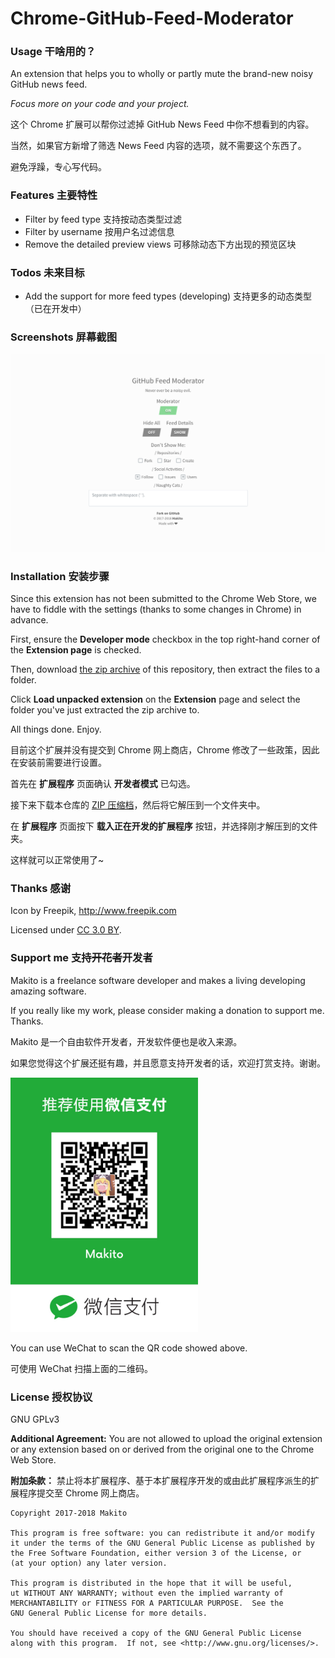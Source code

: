Chrome-GitHub-Feed-Moderator
======

### Usage 干啥用的？

An extension that helps you to wholly or partly mute the brand-new noisy GitHub news feed.

*Focus more on your code and your project.*

这个 Chrome 扩展可以帮你过滤掉 GitHub News Feed 中你不想看到的内容。

当然，如果官方新增了筛选 News Feed 内容的选项，就不需要这个东西了。

避免浮躁，专心写代码。

### Features 主要特性

- Filter by feed type 支持按动态类型过滤
- Filter by username 按用户名过滤信息
- Remove the detailed preview views 可移除动态下方出现的预览区块

### Todos 未来目标

- Add the support for more feed types (developing) 支持更多的动态类型（已在开发中）

### Screenshots 屏幕截图

![Settings](https://raw.githubusercontent.com/SumiMakito/Chrome-GitHub-Feed-Moderator/master/art/screenshot.png)

### Installation 安装步骤

Since this extension has not been submitted to the Chrome Web Store, we have to fiddle with the settings (thanks to some changes in Chrome) in advance.

First, ensure the **Developer mode** checkbox in the top right-hand corner of the **Extension page** is checked.

Then, download [the zip archive](https://github.com/SumiMakito/Chrome-GitHub-Feed-Moderator/archive/master.zip) of this repository, then extract the files to a folder.

Click **Load unpacked extension** on the **Extension** page and select the folder you've just extracted the zip archive to.

All things done. Enjoy.

目前这个扩展并没有提交到 Chrome 网上商店，Chrome 修改了一些政策，因此在安装前需要进行设置。

首先在 **扩展程序** 页面确认 **开发者模式** 已勾选。

接下来下载本仓库的 [ZIP 压缩档](https://github.com/SumiMakito/Chrome-GitHub-Feed-Moderator/archive/master.zip)，然后将它解压到一个文件夹中。

在 **扩展程序** 页面按下 **载入正在开发的扩展程序** 按钮，并选择刚才解压到的文件夹。

这样就可以正常使用了~

### Thanks 感谢

Icon by Freepik, http://www.freepik.com

Licensed under [CC 3.0 BY](http://creativecommons.org/licenses/by/3.0/).

### Support me 支持<del>开花者</del>开发者

Makito is a freelance software developer and makes a living developing amazing software.

If you really like my work, please consider making a donation to support me. Thanks.

Makito 是一个自由软件开发者，开发软件便也是收入来源。

如果您觉得这个扩展还挺有趣，并且愿意支持开发者的话，欢迎打赏支持。谢谢。

<img src="https://raw.githubusercontent.com/SumiMakito/Misc/master/wechat-2.png" width="300">

You can use WeChat to scan the QR code showed above.

可使用 WeChat 扫描上面的二维码。

### License 授权协议

GNU GPLv3

**Additional Agreement:** You are not allowed to upload the original extension or any extension based on or derived from the original one to the Chrome Web Store.

**附加条款：** 禁止将本扩展程序、基于本扩展程序开发的或由此扩展程序派生的扩展程序提交至 Chrome 网上商店。

```
Copyright 2017-2018 Makito

This program is free software: you can redistribute it and/or modify
it under the terms of the GNU General Public License as published by
the Free Software Foundation, either version 3 of the License, or
(at your option) any later version.

This program is distributed in the hope that it will be useful,
ut WITHOUT ANY WARRANTY; without even the implied warranty of
MERCHANTABILITY or FITNESS FOR A PARTICULAR PURPOSE.  See the
GNU General Public License for more details.

You should have received a copy of the GNU General Public License
along with this program.  If not, see <http://www.gnu.org/licenses/>.
```